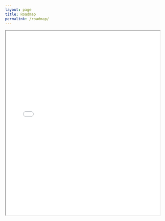 ```yaml
---
layout: page
title: Roadmap
permalink: /roadmap/
---
```


<iframe src = "{{ site.baseurl }}/js/ViewerJS/#../../assets/Life Settlement Roadmap.pdf" width='100%' height='600px' allowfullscreen webkitallowfullscreen></iframe>